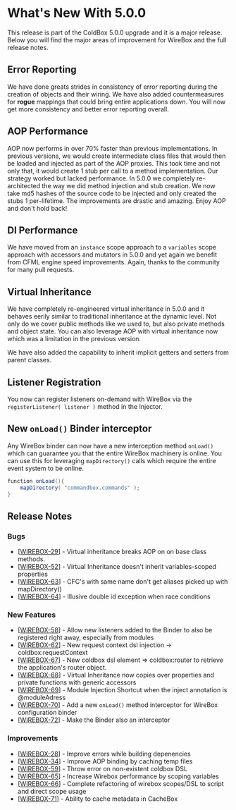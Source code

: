 # What's New With 5.0.0

This release is part of the ColdBox 5.0.0 upgrade and it is a major release.  Below you will find the major areas of improvement for WireBox and the full release notes.

## Error Reporting

We have done greats strides in consistency of error reporting during the creation of objects and their wiring.  We have also added countermeasures for **rogue** mappings that could bring entire applications down.  You will now get more consistency and better error reporting overall.

## AOP Performance

AOP now performs in over 70% faster than previous implementations.  In previous versions, we would create intermediate class files that would then be loaded and injected as part of the AOP proxies.  This took time and not only that, it would create 1 stub per call to a method implementation.  Our strategy worked but lacked performance.  In 5.0.0 we completely re-architected the way we did method injection and stub creation.  We now take md5 hashes of the source code to be injected and only created the stubs 1 per-lifetime.  The improvements are drastic and amazing.  Enjoy AOP and don't hold back! 

## DI Performance

We have moved from an `instance` scope approach to a `variables` scope approach with accessors and mutators in 5.0.0 and yet again we benefit from CFML engine speed improvements.  Again, thanks to the community for many pull requests.


## Virtual Inheritance

We have completely re-engineered virtual inheritance in 5.0.0 and it behaves eerily similar to traditional inheritance at the dynamic level.  Not only do we cover public methods like we used to, but also private methods and object state.  You can also leverage AOP with virtual inheritance now which was a limitation in the previous version.

We have also added the capability to inherit implicit getters and setters from parent classes.

## Listener Registration

You now can register listeners on-demand with WireBox via the `registerListener( listener )` method in the Injector.  

## New `onLoad()` Binder interceptor

Any WireBox binder can now have a new interception method `onLoad()` which can guarantee you that the entire WireBox machinery is online.  You can use this for leveraging `mapDirectory()` calls which require the entire event system to be online.

```java
function onLoad(){
    mapDirectory( "commandbox.commands" );
}
```


## Release Notes
            
### Bugs

* [<a href='https://ortussolutions.atlassian.net/browse/WIREBOX-29'>WIREBOX-29</a>] - Virtual inheritance breaks AOP on on base class methods.
* [<a href='https://ortussolutions.atlassian.net/browse/WIREBOX-52'>WIREBOX-52</a>] - Virtual Inheritance doesn&#39;t inherit variables-scoped properties
* [<a href='https://ortussolutions.atlassian.net/browse/WIREBOX-63'>WIREBOX-63</a>] - CFC&#39;s with same name don&#39;t get aliases picked up with mapDirectory()
* [<a href='https://ortussolutions.atlassian.net/browse/WIREBOX-64'>WIREBOX-64</a>] - Illusive double id exception when race conditions
            
### New Features


* [<a href='https://ortussolutions.atlassian.net/browse/WIREBOX-58'>WIREBOX-58</a>] - Allow new listeners added to the Binder to also be registered right away, especially from modules
* [<a href='https://ortussolutions.atlassian.net/browse/WIREBOX-62'>WIREBOX-62</a>] - New request context dsl injection -&gt; coldbox:requestContext
* [<a href='https://ortussolutions.atlassian.net/browse/WIREBOX-67'>WIREBOX-67</a>] - New coldbox dsl element =&gt; coldbox:router to retrieve the application&#39;s router object.
* [<a href='https://ortussolutions.atlassian.net/browse/WIREBOX-68'>WIREBOX-68</a>] - Virtual Inheritance now copies over properties and private functions with generic accessors
* [<a href='https://ortussolutions.atlassian.net/browse/WIREBOX-69'>WIREBOX-69</a>] - Module Injection Shortcut when the inject annotation is @moduleAdress
* [<a href='https://ortussolutions.atlassian.net/browse/WIREBOX-70'>WIREBOX-70</a>] - Add a new `onLoad()` method interceptor for WireBox configuration binder
* [<a href='https://ortussolutions.atlassian.net/browse/WIREBOX-72'>WIREBOX-72</a>] - Make the Binder also an interceptor
        
### Improvements

* [<a href='https://ortussolutions.atlassian.net/browse/WIREBOX-28'>WIREBOX-28</a>] - Improve errors while building depenencies
* [<a href='https://ortussolutions.atlassian.net/browse/WIREBOX-34'>WIREBOX-34</a>] - Improve AOP binding by caching temp files
* [<a href='https://ortussolutions.atlassian.net/browse/WIREBOX-59'>WIREBOX-59</a>] - Throw error on non-existent coldbox DSL
* [<a href='https://ortussolutions.atlassian.net/browse/WIREBOX-65'>WIREBOX-65</a>] - Increase Wirebox performance by scoping variables
* [<a href='https://ortussolutions.atlassian.net/browse/WIREBOX-66'>WIREBOX-66</a>] - Complete refactoring of wirebox scopes/DSL to script and direct scope usage
* [<a href='https://ortussolutions.atlassian.net/browse/WIREBOX-71'>WIREBOX-71</a>] - Ability to cache metadata in CacheBox 
                                        